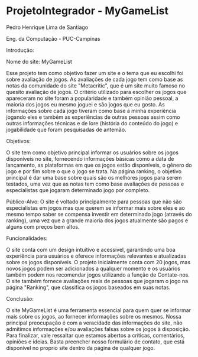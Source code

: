 # ProjetoIntegrador - MyGameList

Pedro Henrique Lima de Santiago

Eng. da Computação - PUC-Campinas 

Introdução:

Nome do site: MyGameList

Esse projeto tem como objetivo fazer um site e o tema que eu escolhi foi sobre avaliação de jogos. As avaliações de cada jogo tem como base as notas da comunidade do site "Metacritic", que é um site muito famoso no quesito avaliação de jogos. O critério utilizado para escolher os jogos que apareceram no site foram a popularidade e também opinião pessoal, a maioria dos jogos eu mesmo joguei e são jogos que eu gosto. As informaçôes sobre cada jogo tiveram como base a minha experiência jogando eles e também as experiências de outras pessoas assim como outras informações técnicas e de lore (história do conteúdo do jogo) e jogabilidade que foram pesquisadas de antemão. 

Objetivos: 

O site tem como objetivo principal informar os usuários sobre os jogos disponíveis no site, fornecendo informações básicas como a data de lançamento, as plataformas em que os jogos estâo disponíveis, o gênero do jogo e por fim sobre o que o jogo se trata.
Na página ranking, o objetivo principal é dar uma base sobre quais são os melhores jogos para serem testados, uma vez que as notas tem como base avaliações de pessoas e especialistas que jogaram determinado jogo por completo.

Público-Alvo: O site é voltado principalmente para pessoas que não são especialistas em jogos mas que querem se informar mais sobre eles e ao mesmo tempo saber se compensa investir em determinado jogo (através do ranking), uma vez que a grande maioria dos jogos atualmente são pagos e alguns com preços bem altos.

Funcionalidades: 

O site conta com um design intuitivo e acessível, garantindo uma boa experiência para usuários e oferece informações relevantes e atualizadas sobre os jogos disponíveis.
O projeto inicialmente conta com 20 jogos, mas novos jogos podem ser adicionados a qualquer momento e os usuários também podem nos recomendar jogos utilizando a função de Contate-nos.
O site também fornece avaliações reais de pessoas que jogaram o jogo na página "Ranking", que classifica os jogos baseados em suas notas.

Conclusão: 

O site MyGameList é uma ferramenta essencial para quem quer se informar mais sobre os jogos, ao fornecer informações sobre os mesmos.
Nossa principal preocupação é com a veracidade das informações do site, não admitimos informações e/ou avaliações falsas sobre os jogos à disposição.
Para finalizar, vale ressaltar que estamos abertos a críticas, comentários, opiniões e ideias. Basta preencher nosso formulário de contato, que está disponível no proprio site dentro da página de qualquer jogo.



 
